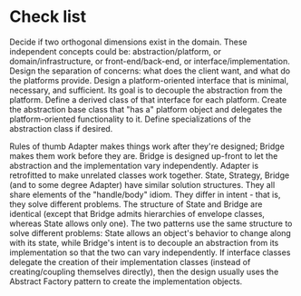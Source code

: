 <h1>Check list</h1>
Decide if two orthogonal dimensions exist in the domain. These independent concepts could be: abstraction/platform, or domain/infrastructure, or front-end/back-end, or interface/implementation.
Design the separation of concerns: what does the client want, and what do the platforms provide.
Design a platform-oriented interface that is minimal, necessary, and sufficient. Its goal is to decouple the abstraction from the platform.
Define a derived class of that interface for each platform.
Create the abstraction base class that "has a" platform object and delegates the platform-oriented functionality to it.
Define specializations of the abstraction class if desired.

Rules of thumb
Adapter makes things work after they're designed; Bridge makes them work before they are.
Bridge is designed up-front to let the abstraction and the implementation vary independently. Adapter is retrofitted to make unrelated classes work together.
State, Strategy, Bridge (and to some degree Adapter) have similar solution structures. They all share elements of the "handle/body" idiom. They differ in intent - that is, they solve different problems.
The structure of State and Bridge are identical (except that Bridge admits hierarchies of envelope classes, whereas State allows only one). The two patterns use the same structure to solve different problems: State allows an object's behavior to change along with its state, while Bridge's intent is to decouple an abstraction from its implementation so that the two can vary independently.
If interface classes delegate the creation of their implementation classes (instead of creating/coupling themselves directly), then the design usually uses the Abstract Factory pattern to create the implementation objects.